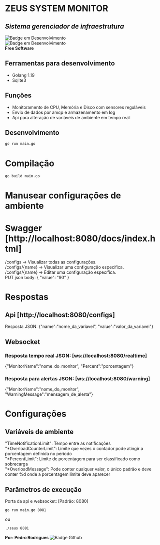 # ZEUS SYSTEM MONITOR
## _Sistema gerenciador de infraestrutura_
![Badge em Desenvolvimento](http://img.shields.io/static/v1?label=STATUS&message=EM%20DESENVOLVIMENTO&color=GREEN&style=for-the-badge)</br>
![Badge em Desenvolvimento](http://img.shields.io/static/v1?label=LICENÇA&message=MIT&color=GREEN&style=for-the-badge)</br>
**Free Software**
## Ferramentas para desenvolvimento
- Golang 1.19
- Sqlite3
## Funções
- Monitoramento de CPU, Memória e Disco com sensores reguláveis
- Envio de dados por amqp e armazenamento em log
- Api para alteração de variáveis de ambiente em tempo real
## Desenvolvimento
```sh
go run main.go
```
# Compilação
```sh
go build main.go
```
# Manusear configurações de ambiente
# Swagger [http://localhost:8080/docs/index.html]
/configs -> Visualizar todas as configurações.</br>
/configs/{name} -> Visualizar uma configuração específica.</br>
/configs/{name} -> Editar uma configuração específica.</br>
PUT json body: { "value": "90" }
# Respostas
## Api [http://localhost:8080/configs]
Resposta JSON:
{"name":"nome_da_variavel", "value":"valor_da_variavel"}
## Websocket 
### Resposta tempo real JSON: [ws://localhost:8080/realtime]
{"MonitorName":"nome_do_monitor", "Percent":"porcentagem"}
### Resposta para alertas JSON: [ws://localhost:8080/warning]
{"MonitorName":"nome_do_monitor", "WarningMessage":"mensagem_de_alerta"}
# Configurações
## Variáveis de ambiente
"TimeNotificationLimit": Tempo entre as notificações</br>
"*OverloadCounterLimit": Limite que vezes o contador pode atingir a porcentagem definida no período</br>
"*PercentLimit": Limite de porcentagem para ser classificado como sobrecarga</br>
"*OverloadMessage": Pode conter qualquer valor, o único padrão e deve conter %d onde a porcentagem limite deve aparecer</br>
## Parâmetros de execução
Porta da api e websocket: [Padrão: 8080]
```sh
go run main.go 8081
```
ou
```sh
./zeus 8081
```
**Por: Pedro Rodrigues**
![Badge Github](https://img.shields.io/github/followers/PedroRodrigues-dev?style=social)
